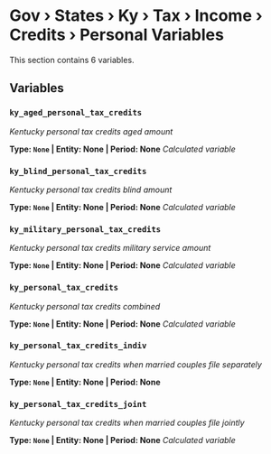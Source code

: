 # Gov › States › Ky › Tax › Income › Credits › Personal Variables

This section contains 6 variables.

## Variables

### `ky_aged_personal_tax_credits`
*Kentucky personal tax credits aged amount*

**Type: `None` | Entity: None | Period: None**
*Calculated variable*

### `ky_blind_personal_tax_credits`
*Kentucky personal tax credits blind amount*

**Type: `None` | Entity: None | Period: None**
*Calculated variable*

### `ky_military_personal_tax_credits`
*Kentucky personal tax credits military service amount*

**Type: `None` | Entity: None | Period: None**
*Calculated variable*

### `ky_personal_tax_credits`
*Kentucky personal tax credits combined*

**Type: `None` | Entity: None | Period: None**
*Calculated variable*

### `ky_personal_tax_credits_indiv`
*Kentucky personal tax credits when married couples file separately*

**Type: `None` | Entity: None | Period: None**

### `ky_personal_tax_credits_joint`
*Kentucky personal tax credits when married couples file jointly*

**Type: `None` | Entity: None | Period: None**
*Calculated variable*
